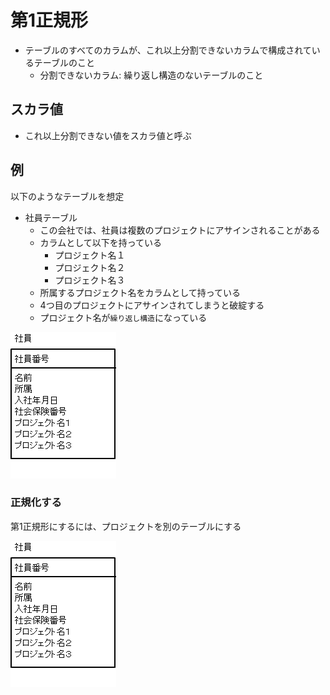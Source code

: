 # 第1正規形

* テーブルのすべてのカラムが、これ以上分割できないカラムで構成されているテーブルのこと
    * 分割できないカラム: 繰り返し構造のないテーブルのこと

## スカラ値

* これ以上分割できない値をスカラ値と呼ぶ

## 例

以下のようなテーブルを想定

* 社員テーブル
    * この会社では、社員は複数のプロジェクトにアサインされることがある
    * カラムとして以下を持っている
        * プロジェクト名１
        * プロジェクト名２
        * プロジェクト名３
    * 所属するプロジェクト名をカラムとして持っている
    * 4つ目のプロジェクトにアサインされてしまうと破綻する
    * プロジェクト名が`繰り返し構造`になっている
    
![normalization_01](image/normalization_01.png)

### 正規化する

第1正規形にするには、プロジェクトを別のテーブルにする

![normalization_01](image/normalization_01.png)
